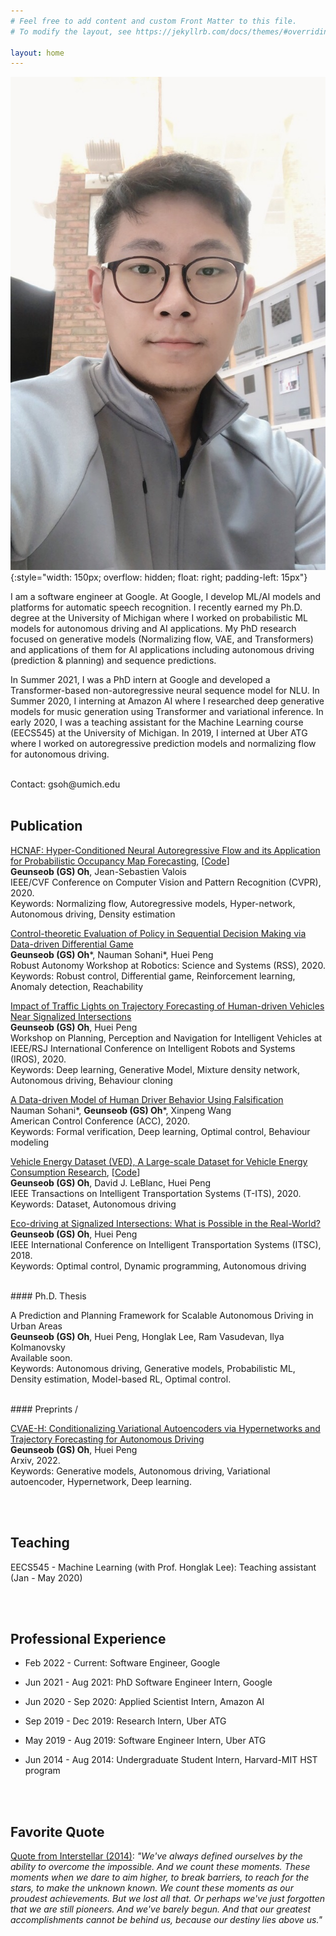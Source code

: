 ```yaml
---
# Feel free to add content and custom Front Matter to this file.
# To modify the layout, see https://jekyllrb.com/docs/themes/#overriding-theme-defaults

layout: home
---
```



![GS Oh](assets/img/GS_profile.JPG){:style="width: 150px; overflow: hidden; float: right; padding-left: 15px"}

I am a software engineer at Google. At Google, I develop ML/AI models and platforms for automatic speech recognition. I recently earned my Ph.D. degree at the University of Michigan where I worked on probabilistic ML models for autonomous driving and AI applications. My PhD research focused on generative models (Normalizing flow, VAE, and Transformers) and applications of them for AI applications including autonomous driving (prediction & planning) and sequence predictions.

In Summer 2021, I was a PhD intern at Google and developed a Transformer-based non-autoregressive neural sequence model for NLU. In Summer 2020, I interning at Amazon AI where I researched deep generative models for music generation using Transformer and variational inference. In early 2020, I was a teaching assistant for the Machine Learning course (EECS545) at the University of Michigan. In 2019, I interned at Uber ATG where I worked on autoregressive prediction models and normalizing flow for autonomous driving.

<br />
Contact: gsoh@umich.edu

<br />
<br />

## Publication

[HCNAF: Hyper-Conditioned Neural Autoregressive Flow and its Application for Probabilistic Occupancy Map Forecasting](https://openaccess.thecvf.com/content_CVPR_2020/html/Oh_HCNAF_Hyper-Conditioned_Neural_Autoregressive_Flow_and_its_Application_for_Probabilistic_CVPR_2020_paper.html), [[Code](https://github.com/gsoh/HCNAF)]\
**Geunseob (GS) Oh**, Jean-Sebastien Valois\
IEEE/CVF Conference on Computer Vision and Pattern Recognition (CVPR), 2020.\
Keywords: Normalizing flow, Autoregressive models, Hyper-network, Autonomous driving, Density estimation
<br />

[Control-theoretic Evaluation of Policy in Sequential Decision Making via Data-driven Differential Game](https://openreview.net/forum?id=Df227Ih8tqY)\
**Geunseob (GS) Oh**\*, Nauman Sohani\*, Huei Peng\
Robust Autonomy Workshop at Robotics: Science and Systems (RSS), 2020.\
Keywords: Robust control, Differential game, Reinforcement learning, Anomaly detection, Reachability
<br />

[Impact of Traffic Lights on Trajectory Forecasting of Human-driven Vehicles Near Signalized Intersections](https://arxiv.org/abs/1906.00486.pdf)\
**Geunseob (GS) Oh**, Huei Peng\
Workshop on Planning, Perception and Navigation for Intelligent Vehicles at IEEE/RSJ International Conference on Intelligent Robots and Systems (IROS), 2020.\
Keywords: Deep learning, Generative Model, Mixture density network, Autonomous driving, Behaviour cloning
<br />

[A Data-driven Model of Human Driver Behavior Using Falsification](https://arxiv.org/abs/1912.08361.pdf)\
Nauman Sohani\*, **Geunseob (GS) Oh**\*, Xinpeng Wang\
American Control Conference (ACC), 2020.\
Keywords: Formal verification, Deep learning, Optimal control, Behaviour modeling
<br />

[Vehicle Energy Dataset (VED), A Large-scale Dataset for Vehicle Energy Consumption Research](https://doi.org/10.1109/TITS.2020.3035596), [[Code](https://github.com/gsoh/VED)]\
**Geunseob (GS) Oh**, David J. LeBlanc, Huei Peng\
IEEE Transactions on Intelligent Transportation Systems (T-ITS), 2020.\
Keywords: Dataset, Autonomous driving
<br />

[Eco-driving at Signalized Intersections: What is Possible in the Real-World?](https://ieeexplore.ieee.org/document/8569588)\
**Geunseob (GS) Oh**, Huei Peng\
IEEE International Conference on Intelligent Transportation Systems (ITSC), 2018.\
Keywords: Optimal control, Dynamic programming, Autonomous driving


<br />
#### Ph.D. Thesis
 
A Prediction and Planning Framework for Scalable Autonomous Driving in Urban Areas\
**Geunseob (GS) Oh**, Huei Peng, Honglak Lee, Ram Vasudevan, Ilya Kolmanovsky\
Available soon.\
Keywords: Autonomous driving, Generative models, Probabilistic ML, Density estimation, Model-based RL, Optimal control.


<br />
#### Preprints / 

[CVAE-H: Conditionalizing Variational Autoencoders via Hypernetworks and Trajectory Forecasting for Autonomous Driving](https://arxiv.org/abs/2201.09874)\
**Geunseob (GS) Oh**, Huei Peng\
Arxiv, 2022.\
Keywords: Generative models, Autonomous driving, Variational autoencoder, Hypernetwork, Deep learning.

<br />
<br />





## Teaching
EECS545 - Machine Learning (with Prof. Honglak Lee): Teaching assistant (Jan - May 2020)



<br />
<br />

## Professional Experience
- Feb 2022 - Current: Software Engineer, Google

- Jun 2021 - Aug 2021: PhD Software Engineer Intern, Google

- Jun 2020 - Sep 2020: Applied Scientist Intern, Amazon AI

- Sep 2019 - Dec 2019: Research Intern, Uber ATG

- May 2019 - Aug 2019: Software Engineer Intern, Uber ATG

- Jun 2014 - Aug 2014: Undergraduate Student Intern, Harvard-MIT HST program




<br />
<br />

## Favorite Quote
[Quote from Interstellar (2014)](https://www.youtube.com/watch?v=3WzHXI5HizQ):  <em>"We've always defined ourselves by the ability to overcome the impossible. And we count these moments. These moments when we dare to aim higher, to break barriers, to reach for the stars, to make the unknown known. We count these moments as our proudest achievements. But we lost all that. Or perhaps we've just forgotten that we are still pioneers. And we've barely begun. And that our greatest accomplishments cannot be behind us, because our destiny lies above us."</em>

